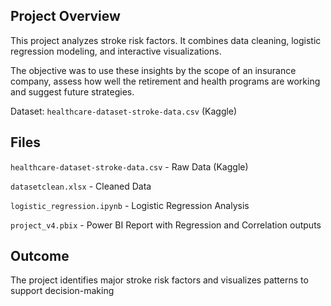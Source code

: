 ## Project Overview
This project analyzes stroke risk factors. It combines data cleaning, logistic regression modeling, and interactive visualizations.

The objective was to use these insights by the scope of an insurance company, assess how well the retirement and health programs are working and suggest future strategies. 

Dataset: `healthcare-dataset-stroke-data.csv`   (Kaggle)

## Files
`healthcare-dataset-stroke-data.csv` - Raw Data (Kaggle)

`datasetclean.xlsx` - Cleaned Data

`logistic_regression.ipynb` - Logistic Regression Analysis 

`project_v4.pbix` -  Power BI Report with Regression and Correlation outputs


## Outcome
The project identifies major stroke risk factors and visualizes patterns to support decision-making
